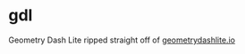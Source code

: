 # gdl
Geometry Dash Lite ripped straight off of <a href="https://geometrydashlite.io">geometrydashlite.io</a>
